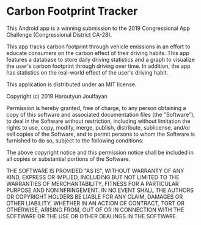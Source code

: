# Carbon Footprint Tracker
This Android app is a winning submission to the 2019 Congressional App Challenge (Congressional District CA-28).

This app tracks carbon footprint through vehicle emissions in an effort to educate consumers on the carbon effect of their driving habits. This app features a database to store daily driving statistics and a graph to visualize the user's carbon footprint through driving over time. In addition, the app has statistics on the real-world effect of the user's driving habit.

This application is distributed under an MIT license.

Copyright (c) 2019 Haroutyun Joulfayan

Permission is hereby granted, free of charge, to any person obtaining a copy
of this software and associated documentation files (the "Software"), to deal
in the Software without restriction, including without limitation the rights
to use, copy, modify, merge, publish, distribute, sublicense, and/or sell
copies of the Software, and to permit persons to whom the Software is
furnished to do so, subject to the following conditions:

The above copyright notice and this permission notice shall be included in all
copies or substantial portions of the Software.

THE SOFTWARE IS PROVIDED "AS IS", WITHOUT WARRANTY OF ANY KIND, EXPRESS OR
IMPLIED, INCLUDING BUT NOT LIMITED TO THE WARRANTIES OF MERCHANTABILITY,
FITNESS FOR A PARTICULAR PURPOSE AND NONINFRINGEMENT. IN NO EVENT SHALL THE
AUTHORS OR COPYRIGHT HOLDERS BE LIABLE FOR ANY CLAIM, DAMAGES OR OTHER
LIABILITY, WHETHER IN AN ACTION OF CONTRACT, TORT OR OTHERWISE, ARISING FROM,
OUT OF OR IN CONNECTION WITH THE SOFTWARE OR THE USE OR OTHER DEALINGS IN THE
SOFTWARE.
